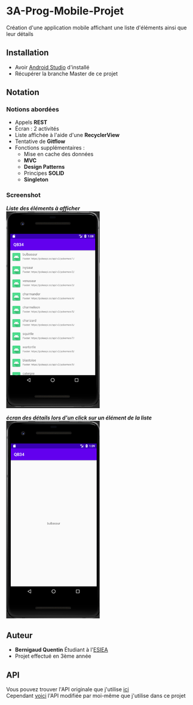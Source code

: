 # 3A-Prog-Mobile-Projet

Création d'une application mobile affichant une liste d'éléments ainsi que leur détails

## Installation

* Avoir [Android Studio](https://developer.android.com/studio) d'installé
* Récupérer la branche Master de ce projet

## Notation

### Notions abordées 

* Appels **REST**
* Écran : 2 activités
* Liste affichée à l'aide d'une **RecyclerView**
* Tentative de **Gitflow**
* Fonctions supplémentaires :  
  - Mise en cache des données
  - **MVC**
  - **Design Patterns**
  - Principes **SOLID**
  - **Singleton**


### Screenshot 

***Liste des éléments à afficher***  
<img src="images/ProjetFinal1.png" width="250">


***écran des détails lors d'un click sur un élément de la liste***  
<img src="images/ProjetFinal2.png" width="250">


## Auteur

* **Bernigaud Quentin** Étudiant à l'[ESIEA](https://www.esiea.fr) 
* Projet effectué en 3ème année

## API

Vous pouvez trouver l'API originale que j'utilise [ici](https://pokeapi.co/api/v2/pokemon)  
Cependant [voici](https://github.com/QuentinBernigaud/3A-Prog-Mobile-Projet/blob/master/pokeapi.json) l'API modifiée par moi-même que j'utilise dans ce projet
